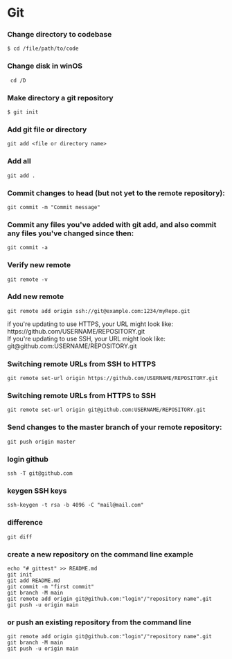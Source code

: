 # Git
### Change directory to codebase
```
$ cd /file/path/to/code
```

### Change disk in winOS
```
 cd /D
 ```

### Make directory a git repository
```
$ git init
```

### Add git file or directory
```
git add <file or directory name>
```
### Add all
```
git add .
```

### Commit changes to head (but not yet to the remote repository):
```
git commit -m "Commit message"
```
### Commit any files you've added with git add, and also commit any files you've changed since then:
```
git commit -a
```

### Verify new remote
```
git remote -v
```

### Add new remote
```
git remote add origin ssh://git@example.com:1234/myRepo.git
```

if you're updating to use HTTPS, your URL might look like:
https[]()://github.com/USERNAME/REPOSITORY.git  
If you're updating to use SSH, your URL might look like:
git[]()@github.com:USERNAME/REPOSITORY.git


### Switching remote URLs from SSH to HTTPS
```
git remote set-url origin https://github.com/USERNAME/REPOSITORY.git
```

### Switching remote URLs from HTTPS to SSH
```
git remote set-url origin git@github.com:USERNAME/REPOSITORY.git
```

### Send changes to the master branch of your remote repository:	
```
git push origin master
```
### login github
```
ssh -T git@github.com
```

### keygen SSH keys
```
ssh-keygen -t rsa -b 4096 -C "mail@mail.com"
```


### difference
```
git diff
```

### create a new repository on the command line example
```
echo "# gittest" >> README.md
git init
git add README.md
git commit -m "first commit"
git branch -M main
git remote add origin git@github.com:"login"/"repository name".git
git push -u origin main
```

### or push an existing repository from the command line
```
git remote add origin git@github.com:"login"/"repository name".git
git branch -M main
git push -u origin main
```